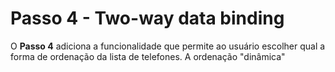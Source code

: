 # Passo 4 - Two-way data binding

O **Passo 4** adiciona a funcionalidade que permite ao usuário escolher qual a forma de ordenação da lista de telefones. A ordenação "dinâmica" 